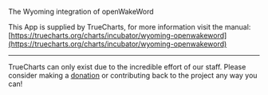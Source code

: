The Wyoming integration of openWakeWord

This App is supplied by TrueCharts, for more information visit the manual: [https://truecharts.org/charts/incubator/wyoming-openwakeword](https://truecharts.org/charts/incubator/wyoming-openwakeword)

---

TrueCharts can only exist due to the incredible effort of our staff.
Please consider making a [donation](https://truecharts.org/sponsor) or contributing back to the project any way you can!
